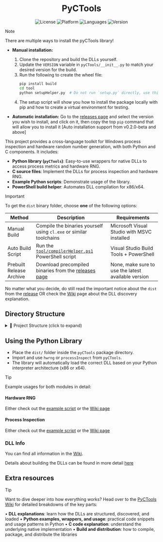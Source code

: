 <div align="center">
  <h1>PyCTools</h1>
  <img src="https://img.shields.io/badge/license-MIT-blue" alt="License" />
  <img src="https://img.shields.io/badge/platform-Windows-lightgray" alt="Platform" />
  <img src="https://img.shields.io/github/languages/top/DefinetlyNotAI/PyCTools" alt="Languages" />
  <img src="https://img.shields.io/github/v/tag/DefinetlyNotAI/PyCTools" alt="Version" />
</div>

> [!NOTE]
> There are multiple ways to install the pyCTools library!
>
> * **Manual installation:**
>
>   1. Clone the repository and build the DLLs yourself.
>   2. Update the `VERSION` variable in `pyCTools/__init__.py` to match your desired version for the build.
>   3. Run the following to create the wheel file:
>      ```bash
>      pip install build
>      cd tool
>      python setupHelper.py  # Do not run `setup.py` directly, use this script instead as it handles many important things
>      ```
>   4. The setup script will show you how to install the package locally with pip and how to create a virtual environment for testing.
> * **Automatic installation:**
>   Go to the [releases page](https://github.com/DefinetlyNotAI/PyCTools/releases) and select the version you wish to install, and click on it, then copy the top `pip` command that will allow you to install it
>   [Auto installation support from v0.2.0-beta and above]


This project provides a cross-language toolkit for Windows process inspection and hardware random number generation, with both Python and C components. It includes:

- **Python library (`pyCTools`)**: Easy-to-use wrappers for native DLLs to access process metrics and hardware RNG.
- **C source files**: Implement the DLLs for process inspection and hardware RNG.
- **Example Python scripts**: Demonstrate usage of the library.
- **PowerShell build helper**: Automates DLL compilation for x86/x64.

> [!IMPORTANT]
> To get the `dist` binary folder, choose **one** of the following options:
>
> | Method                   | Description                                                                                                  | Requirements                                        |
> |--------------------------|--------------------------------------------------------------------------------------------------------------|-----------------------------------------------------|
> | Manual Build             | Compile the binaries yourself using `cl.exe` or similar toolchains                                           | Microsoft Visual Studio with MSVC installed         |
> | Auto Build Script        | Run the [`tool/compilerHelper.ps1`](tool/compilerHelper.ps1) PowerShell script                               | Visual Studio Build Tools + PowerShell              |
> | Prebuilt Release Archive | Download precompiled binaries from the [releases page](https://github.com/DefinetlyNotAI/PyCTools/releases/) | None, make sure to use the latest available version |
>
> No matter what you decide, do still read the important notice about the `dist` from the [release](https://github.com/DefinetlyNotAI/PyCTools/releases/) OR check the [Wiki](https://github.com/DefinetlyNotAI/PyCTools/wiki#dll-discovery-and-dist-directory) page about the DLL discovery explanation.

## Directory Structure

<details>
  <summary>📁 Project Structure (click to expand)</summary>

    root/
    ├── dist/                              # Release artifacts for distribution
    │   ├── rawBinaryZipped/               # Prebuilt binaries files (generated by `distributionHelper.ps1`)
    │   │   ├── bin.zip                    # Zipped prebuilt binaries
    │   │   └── bin.zip.sha256             # SHA256 checksum for `bin.zip`
    │   └── libraryWheel/                  # Library wheel files (generated by `setup.py`)
    │       └── *.whl                      # Python wheel files for library distribution via pip
    │
    ├── examples/                          # Example Python scripts demonstrating usage
    │   ├── hwrng_example.py               # Example: Hardware RNG usage
    │   ├── process_inspect_example.py     # Example: Process inspection usage
    │   └── rng_tests/                     # RNG test scripts and outputs
    │       ├── rng_output.bin             # 10M bytes of RNG data (complexity 1, threaded)
    │       ├── Results.txt                # Test results from `rng_test.py`
    │       ├── rng_test.py                # Script to test hardware RNG
    │       └── generate_bin.py            # Generates binary file from RNG
    │
    ├── pyCTools/                          # Python package (library code)
    │   ├── bin/                           # Auto-generated folder containing compiled DLL binaries
    │   │   ├── x86/                       # 32-bit DLL builds
    │   │   └── x64/                       # 64-bit DLL builds
    │   ├── __init__.py                    # Package initializer
    │   ├── hwrng.py                       # Hardware RNG DLL wrapper
    │   ├── processInspect.py              # Process inspection DLL wrapper
    │   ├── _loadDLL.py                    # DLL loading logic used by wrappers
    │   └── setup.py                       # Setup script for building and installing the package
    │
    ├── tool/                              # Build and distribution tools
    │   ├── compilerHelper.ps1             # Compiles C code into DLLs
    │   └── distributionHelper.ps1         # Creates `bin.zip` and SHA256 checksum
    │
    ├── src/                               # C source code for DLLs
    │   ├── hRng.c                         # Hardware RNG implementation
    │   └── processInspect.c               # Process inspection implementation
    │
    └── CMakeLists.txt                     # CMake build configuration (currently unused)

</details>

## Using the Python Library

- Place the `dist/` folder inside the `pyCTools` package directory.
- Import and use `hwrng` or `processInspect` from `pyCTools`.
- The library will automatically load the correct DLL based on your Python interpreter architecture (x86 or x64).

> [!TIP]
> Example usages for both modules in detail:
> 
> #### Hardware RNG
> Either check out the [example script](example/hwrng_example.py) or the [Wiki page](https://github.com/DefinetlyNotAI/PyCTools/wiki/Py-Documentation-‐-hwrng#methods)
> 
> #### Process Inspection
> Either check out the [example script](example/process_inspect_example.py) or the [Wiki page](https://github.com/DefinetlyNotAI/PyCTools/wiki/Py-Documentation-‐-processInspect#methods)

### DLL Info

You can find all information in the [Wiki](https://github.com/DefinetlyNotAI/PyCTools/wiki#dll-discovery-and-bin-directory).

Details about building the DLLs can be found in more detail [here](https://github.com/DefinetlyNotAI/PyCTools/wiki#building-the-dlls)


## Extra resources

> [!TIP]
> Want to dive deeper into how everything works? Head over to the [PyCTools Wiki](https://github.com/DefinetlyNotAI/PyCTools/wiki) for detailed breakdowns of the key parts:
>
> • **DLL explanations**: learn how the DLLs are structured, discovered, and loaded 
> • **Python examples, wrappers, and usage**: practical code snippets and usage patterns in Python 
> • **C code explanation**: understand the underlying native implementation
> • **Build and distribution**: how to compile, package, and distribute the libraries
